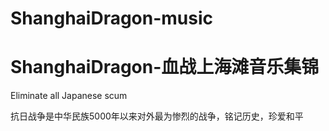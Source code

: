 # ShanghaiDragon-music
ShanghaiDragon-血战上海滩音乐集锦
=======
Eliminate all Japanese scum

抗日战争是中华民族5000年以来对外最为惨烈的战争，铭记历史，珍爱和平
